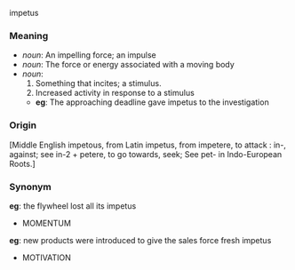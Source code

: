 impetus
### Meaning
+ _noun_: An impelling force; an impulse
+ _noun_: The force or energy associated with a moving body
+ _noun_:
   1. Something that incites; a stimulus.
   2. Increased activity in response to a stimulus
    + __eg__: The approaching deadline gave impetus to the investigation

### Origin

[Middle English impetous, from Latin impetus, from impetere, to attack : in-, against; see in-2 + petere, to go towards, seek; See pet- in Indo-European Roots.]

### Synonym

__eg__: the flywheel lost all its impetus

+ MOMENTUM

__eg__: new products were introduced to give the sales force fresh impetus

+ MOTIVATION


